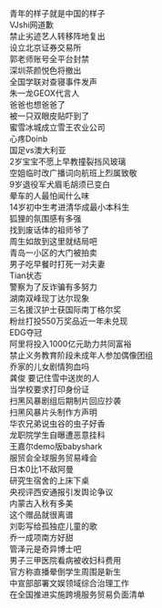 青年的样子就是中国的样子  
VJshi网道歉  
禁止劣迹艺人转移阵地复出  
设立北京证券交易所  
郭老师账号全平台封禁  
深圳茶颜悦色将撤出  
全国学联对查寝事件发声  
朱一龙GEOX代言人  
爸爸也想爸爸了  
被一只双眼皮贴吓到了  
蜜雪冰城成立雪王农业公司  
心疼Doinb  
国足vs澳大利亚  
2岁宝宝不愿上早教撞裂挡风玻璃  
空姐临时改广播词向航班上烈属致敬  
9岁退役军犬眉毛胡须已变白  
晕车的人最怕闻什么味  
14岁初中生考进清华成最小本科生  
狐狸的氛围感有多强  
找到废话体的祖师爷了  
周生如故到这里就结局吧  
青岛一小区的大门被拍卖  
男子吃早餐时打死一对夫妻  
Tian状态  
警察为了反诈骗有多努力  
湖南双峰现丁达尔现象  
三名援汉护士获国际南丁格尔奖  
粉丝打投550万奖品近一年未兑现  
EDG夺冠  
阿里将投入1000亿元助力共同富裕  
禁止义务教育阶段未成年人参加偶像团组  
乔家的儿女剧情狗血吗  
龚俊 要记住雪中送炭的人  
当学校要求打印身份证  
扫黑风暴剧组后期制片回应抄袭  
扫黑风暴片头制作方声明  
华农兄弟说虫谷的虫子好香  
龙职院学生自曝遭恶意挂科  
王嘉尔demo版babyshark  
服贸会全球服务贸易峰会  
日本0比1不敌阿曼  
研究生宿舍的上床下桌  
央视评西安通报引发舆论争议  
内蒙古入秋有多美  
这个赠品就很离谱  
刘彰写给孤独症儿童的歌  
乔一成项南方好甜  
管泽元是奇异博士吧  
男子三甲医院看病被收妇科费用  
官方称直播晕倒学生周围是新生  
中宣部部署文娱领域综合治理工作  
在全国推进实施跨境服务贸易负面清单  
